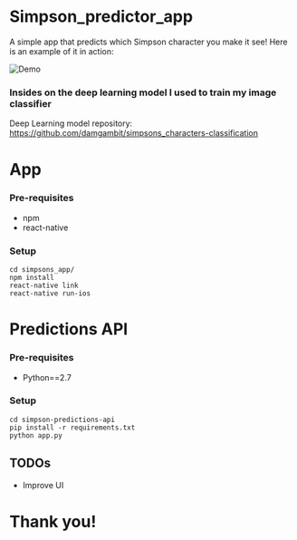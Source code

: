 # Simpson_predictor_app
A simple app that predicts which Simpson character you make it see!
Here is an example of it in action:

![Demo](https://imgur.com/a/qoUKC)



### Insides on the deep learning model I used to train my image classifier
Deep Learning model repository: https://github.com/damgambit/simpsons_characters-classification

# App 

### Pre-requisites
- npm
- react-native

### Setup
```
cd simpsons_app/
npm install 
react-native link
react-native run-ios
```


# Predictions API

### Pre-requisites
- Python==2.7

### Setup
```
cd simpson-predictions-api
pip install -r requirements.txt
python app.py
```


## TODOs
- Improve UI


# Thank you!




